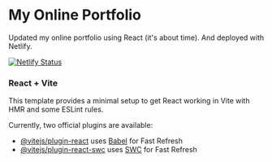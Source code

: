 
# My Online Portfolio

Updated my online portfolio using React (it's about time). And deployed with Netlify.


[![Netlify Status](https://api.netlify.com/api/v1/badges/998554b0-7c5b-47d9-9604-fcf7622592ad/deploy-status)](https://app.netlify.com/sites/loveledger/deploys)

### React + Vite

This template provides a minimal setup to get React working in Vite with HMR and some ESLint rules.

Currently, two official plugins are available:

- [@vitejs/plugin-react](https://github.com/vitejs/vite-plugin-react/blob/main/packages/plugin-react/README.md) uses [Babel](https://babeljs.io/) for Fast Refresh
- [@vitejs/plugin-react-swc](https://github.com/vitejs/vite-plugin-react-swc) uses [SWC](https://swc.rs/) for Fast Refresh
